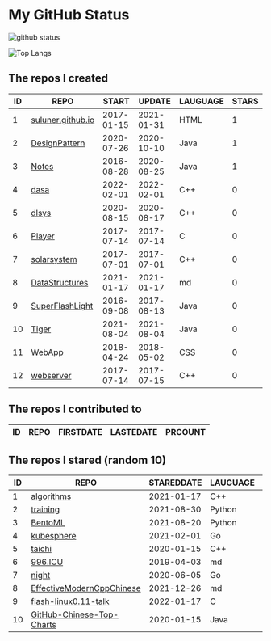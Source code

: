 # My GitHub Status

<img src="https://github-readme-stats-1.yihong0618.vercel.app/api?username=ThaddeusJiang&show_icons=true&&&hide_title=true&count_private=true" alt="github status" />

![Top Langs](https://github-readme-stats-1.yihong0618.vercel.app/api/top-langs/?username=ThaddeusJiang&layout=compact)

<!--START_SECTION:my_github-->
## The repos I created
| ID |                               REPO                                |   START    |   UPDATE   | LAUGUAGE | STARS |
|----|-------------------------------------------------------------------|------------|------------|----------|-------|
|  1 | [suluner.github.io](https://github.com/suluner/suluner.github.io) | 2017-01-15 | 2021-01-31 | HTML     |     1 |
|  2 | [DesignPattern](https://github.com/suluner/DesignPattern)         | 2020-07-26 | 2020-10-10 | Java     |     1 |
|  3 | [Notes](https://github.com/suluner/Notes)                         | 2016-08-28 | 2020-08-25 | Java     |     1 |
|  4 | [dasa](https://github.com/suluner/dasa)                           | 2022-02-01 | 2022-02-01 | C++      |     0 |
|  5 | [dlsys](https://github.com/suluner/dlsys)                         | 2020-08-15 | 2020-08-17 | C++      |     0 |
|  6 | [Player](https://github.com/suluner/Player)                       | 2017-07-14 | 2017-07-14 | C        |     0 |
|  7 | [solarsystem](https://github.com/suluner/solarsystem)             | 2017-07-01 | 2017-07-01 | C++      |     0 |
|  8 | [DataStructures](https://github.com/suluner/DataStructures)       | 2021-01-17 | 2021-01-17 | md       |     0 |
|  9 | [SuperFlashLight](https://github.com/suluner/SuperFlashLight)     | 2016-09-08 | 2017-08-13 | Java     |     0 |
| 10 | [Tiger](https://github.com/suluner/Tiger)                         | 2021-08-04 | 2021-08-04 | Java     |     0 |
| 11 | [WebApp](https://github.com/suluner/WebApp)                       | 2018-04-24 | 2018-05-02 | CSS      |     0 |
| 12 | [webserver](https://github.com/suluner/webserver)                 | 2017-07-14 | 2017-07-15 | C++      |     0 |

## The repos I contributed to
| ID | REPO | FIRSTDATE | LASTEDATE | PRCOUNT |
|----|------|-----------|-----------|---------|

## The repos I stared (random 10)
| ID |                                         REPO                                         | STAREDDATE | LAUGUAGE | LATESTUPDATE |
|----|--------------------------------------------------------------------------------------|------------|----------|--------------|
|  1 | [algorithms](https://github.com/xtaci/algorithms)                                    | 2021-01-17 | C++      | 2022-02-10   |
|  2 | [training](https://github.com/mlcommons/training)                                    | 2021-08-30 | Python   | 2022-02-08   |
|  3 | [BentoML](https://github.com/bentoml/BentoML)                                        | 2021-08-20 | Python   | 2022-02-11   |
|  4 | [kubesphere](https://github.com/kubesphere/kubesphere)                               | 2021-02-01 | Go       | 2022-02-11   |
|  5 | [taichi](https://github.com/taichi-dev/taichi)                                       | 2020-01-15 | C++      | 2022-02-12   |
|  6 | [996.ICU](https://github.com/996icu/996.ICU)                                         | 2019-04-03 | md       | 2022-02-11   |
|  7 | [night](https://github.com/talkgo/night)                                             | 2020-06-05 | Go       | 2022-02-11   |
|  8 | [EffectiveModernCppChinese](https://github.com/kelthuzadx/EffectiveModernCppChinese) | 2021-12-26 | md       | 2022-02-11   |
|  9 | [flash-linux0.11-talk](https://github.com/sunym1993/flash-linux0.11-talk)            | 2022-01-17 | C        | 2022-02-12   |
| 10 | [GitHub-Chinese-Top-Charts](https://github.com/GrowingGit/GitHub-Chinese-Top-Charts) | 2020-01-15 | Java     | 2022-02-11   |

<!--END_SECTION:my_github-->